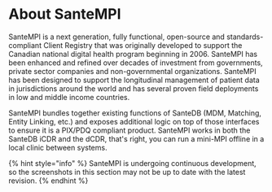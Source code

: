 # About SanteMPI

SanteMPI is a next generation, fully functional, open-source and standards-compliant Client Registry that was originally developed to support the Canadian national digital health program beginning in 2006. SanteMPI has been enhanced and refined over decades of investment from governments, private sector companies and non-governmental organizations. SanteMPI has been designed to support the longitudinal management of patient data in jurisdictions around the world and has several proven field deployments in low and middle income countries.

SanteMPI bundles together existing functions of SanteDB \(MDM, Matching, Entity Linking, etc.\) and exposes additional logic on top of those interfaces to ensure it is a PIX/PDQ compliant product. SanteMPI works in both the SanteDB iCDR and the dCDR, that's right, you can run a mini-MPI offline in a local clinic between systems.

{% hint style="info" %}
SanteMPI is undergoing continuous development, so the screenshots in this section may not be up to date with the latest revision.
{% endhint %}

